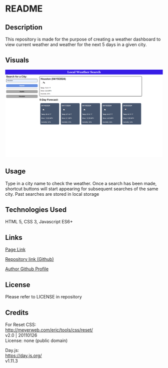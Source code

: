 # README

## Description

This repository is made for the purpose of creating a weather dashboard to view current weather and weather for the next 5 days in a given city.

## Visuals

![Screenshot of Completed Site](./assets/images/preview.png)

## Usage

Type in a city name to check the weather.  Once a search has been made, shortcut buttons will start appearing for subsequent searches of the same city.  Past searches are stored in local storage

## Technologies Used

HTML 5, CSS 3, Javascript ES6+

## Links

[Page Link](https://jtschams.github.io/weather-dashboard/)

[Repository link (Github)](https://github.com/jtschams/weather-dashboard)

[Author Github Profile](https://github.com/jtschams)

## License

Please refer to LICENSE in repository

## Credits

For Reset CSS: \
http://meyerweb.com/eric/tools/css/reset/ \
v2.0 | 20110126 \
License: none (public domain)

Day.js: \
https://day.js.org/ \
v1.11.3